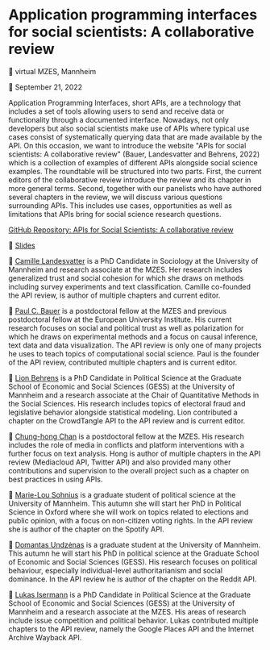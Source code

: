 # Application programming interfaces for social scientists: A collaborative review

📍 virtual MZES, Mannheim

📆 September 21, 2022

Application Programming Interfaces, short APIs, are a technology that includes a set of tools allowing users to send and receive data or functionality through a documented interface. Nowadays, not only developers but also social scientists make use of APIs where typical use cases consist of systematically querying data that are made available by the API. On this occasion, we want to introduce the website "APIs for social scientists: A collaborative review" (Bauer, Landesvatter and Behrens, 2022) which is a collection of examples of different APIs alongside social science examples. The roundtable will be structured into two parts. First, the current editors of the collaborative review introduce the review and its chapter in more general terms. Second, together with our panelists who have authored several chapters in the review, we will discuss various questions surrounding APIs. This includes use cases, opportunities as well as limitations that APIs bring for social science research questions.

[GitHub Repository: APIs for Social Scientists: A collaborative review](https://github.com/paulcbauer/apis_for_social_scientists_a_review)

📝 [Slides](https://github.com/SocialScienceDataLab/apis-social-scientists/tree/main/slides)

👤 [Camille Landesvatter](https://twitter.com/c_landesvatter) is a PhD Candidate in Sociology at the University of Mannheim and research associate at the MZES. Her research includes generalized trust and social cohesion for which she draws on methods including survey experiments and text classification. Camille co-founded the API review, is author of multiple chapters and current editor.

👤 [Paul C. Bauer](https://twitter.com/p_c_bauer) is a postdoctoral fellow at the MZES and previous postdoctoral fellow at the European University Institute. His current research focuses on social and political trust as well as polarization for which he draws on experimental methods and a focus on causal inference, text data and data visualization. The API review is only one of many projects he uses to teach topics of computational social science. Paul is the founder of the API review, contributed multiple chapters and is current editor.

👤 [Lion Behrens](https://twitter.com/LionBehrens) is a PhD Candidate in Political Science at the Graduate School of Economic and Social Sciences (GESS) at the University of Mannheim and a research associate at the Chair of Quantitative Methods in the Social Sciences. His research includes topics of electoral fraud and legislative behavior alongside statistical modeling. Lion contributed a chapter on the CrowdTangle API to the API review and is current editor.

👤 [Chung-hong Chan](https://twitter.com/chainsawriot) is a postdoctoral fellow at the MZES. His research includes the role of media in conflicts and platform interventions with a further focus on text analysis. Hong is author of multiple chapters in the API review (Mediacloud API, Twitter API) and also provided many other contributions and supervision to the overall project such as a chapter on best practices in using APIs.

👤 [Marie-Lou Sohnius](https://twitter.com/Marie_Sohnius) is a graduate student of political science at the University of Mannheim. This autumn she will start her PhD in Political Science in Oxford where she will work on topics related to elections and public opinion, with a focus on non-citizen voting rights. In the API review she is author of the chapter on the Spotify API.

👤 [Domantas Undzėnas](https://twitter.com/und_dom) is a graduate student at the University of Mannheim. This autumn he will start his PhD in political science at the Graduate School of Economic and Social Sciences (GESS). His research focuses on political behaviour, especially individual-level authoritarianism and social dominance. In the API review he is author of the chapter on the Reddit API.

👤 [Lukas Isermann](https://twitter.com/LukasIser) is a PhD Candidate in Political Science at the Graduate School of Economic and Social Sciences (GESS) at the University of Mannheim and a research associate at the MZES. His areas of research include issue competition and political behavior. Lukas contributed multiple chapters to the API review, namely the Google Places API and the Internet Archive Wayback API.
